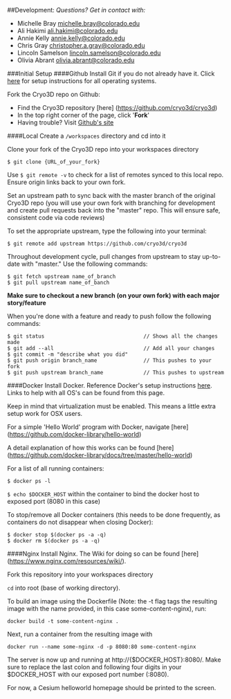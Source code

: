 ##Development:
*Questions? Get in contact with:*
- Michelle Bray 		michelle.bray@colorado.edu
- Ali Hakimi			ali.hakimi@colorado.edu
- Annie Kelly			annie.kelly@colorado.edu
- Chris Gray			christopher.a.gray@colorado.edu
- Lincoln Samelson		lincoln.samelson@colorado.edu
- Olivia Abrant			olivia.abrant@colorado.edu

###Initial Setup
####Github
Install Git if you do not already have it.  Click [here](https://help.github.com/articles/set-up-git/#platform-all) for setup instructions for all operating systems.

Fork the Cryo3D repo on Github:
- Find the Cryo3D repository [here] (https://github.com/cryo3d/cryo3d)
- In the top right corner of the page, click '**Fork**'
- Having trouble? Visit [Github's site](https://help.github.com/articles/fork-a-repo/)

####Local
Create a `/workspaces` directory and cd into it

Clone your fork of the Cryo3D repo into your workspaces directory
```
$ git clone {URL_of_your_fork}
```

Use `$ git remote -v` to check for a list of remotes synced to this local repo.  Ensure origin links back to your own fork.

Set an upstream path to sync back with the master branch of the original Cryo3D repo (you will use your own fork with branching for development and create pull requests back into the "master" repo.  This will ensure safe, consistent code via code reviews)

To set the appropriate upstream, type the following into your terminal:
```
$ git remote add upstream https://github.com/cryo3d/cryo3d
```

Throughout development cycle, pull changes from upstream to stay up-to-date with "master."  Use the following commands:
```
$ git fetch upstream name_of_branch
$ git pull upstream name_of_banch
```
**Make sure to checkout a new branch (on your own fork) with each major story/feature**

When you're done with a feature and ready to push follow the following commands:
```
$ git status								// Shows all the changes made
$ git add --all 							// Add all your changes
$ git commit -m "describe what you did"
$ git push origin branch_name  				// This pushes to your fork
$ git push upstream branch_name 			// This pushes to upstream

```

####Docker
Install Docker.  Reference Docker's setup instructions [here](http://docs.docker.com/windows/started/).  Links to help with all OS's can be found from this page.

Keep in mind that virtualization must be enabled.  This means a little extra setup work for OSX users.

For a simple 'Hello World' program with Docker, navigate [here] (https://github.com/docker-library/hello-world)

A detail explanation of how this works can be found [here] (https://github.com/docker-library/docs/tree/master/hello-world)

For a list of all running containers:
```
$ docker ps -l
```

`$ echo $DOCKER_HOST` within the container to bind the docker host to exposed port (8080 in this case) 

To stop/remove all Docker containers (this needs to be done frequently, as containers do not disappear when closing Docker):
```
$ docker stop $(docker ps -a -q)
$ docker rm $(docker ps -a -q)
```

####Nginx
Install Nginx.  The Wiki for doing so can be found [here] (https://www.nginx.com/resources/wiki/).

Fork this repository into your workspaces directory

`cd` into root (base of working directory).

To build an image using the Dockerfile (Note: the -t flag tags the resulting image with the name provided, in this case some-content-nginx), run:
```
docker build -t some-content-nginx .
```

Next, run a container from the resulting image with
```
docker run --name some-nginx -d -p 8080:80 some-content-nginx
```

The server is now up and running at http://{$DOCKER_HOST}:8080/. Make sure to replace the last colon and following four digits in your $DOCKER_HOST with our exposed port number (:8080).

For now, a Cesium helloworld homepage should be printed to the screen.
